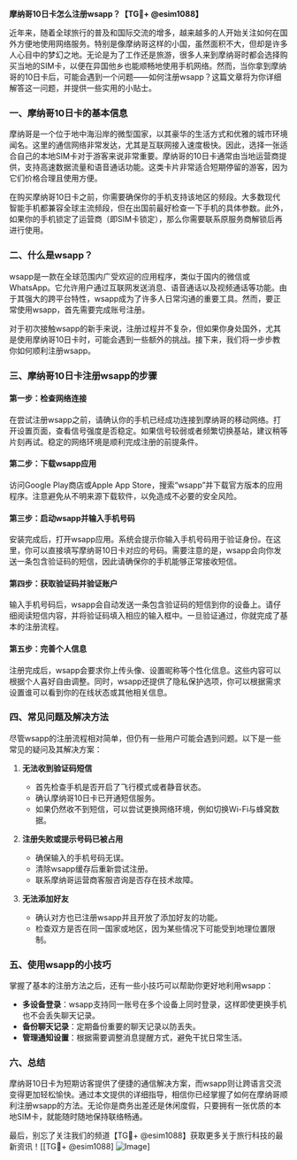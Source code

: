 **摩纳哥10日卡怎么注册wsapp？【TG💪+ @esim1088】**

近年来，随着全球旅行的普及和国际交流的增多，越来越多的人开始关注如何在国外方便地使用网络服务。特别是像摩纳哥这样的小国，虽然面积不大，但却是许多人心目中的梦幻之地。无论是为了工作还是旅游，很多人来到摩纳哥时都会选择购买当地的SIM卡，以便在异国他乡也能顺畅地使用手机网络。然而，当你拿到摩纳哥的10日卡后，可能会遇到一个问题——如何注册wsapp？这篇文章将为你详细解答这一问题，并提供一些实用的小贴士。

### 一、摩纳哥10日卡的基本信息

摩纳哥是一个位于地中海沿岸的微型国家，以其豪华的生活方式和优雅的城市环境闻名。这里的通信网络非常发达，尤其是互联网接入速度极快。因此，选择一张适合自己的本地SIM卡对于游客来说非常重要。摩纳哥的10日卡通常由当地运营商提供，支持高速数据流量和语音通话功能。这类卡片非常适合短期停留的游客，因为它们价格合理且使用方便。

在购买摩纳哥10日卡之前，你需要确保你的手机支持该地区的频段。大多数现代智能手机都兼容全球主流频段，但在出国前最好检查一下手机的具体参数。此外，如果你的手机锁定了运营商（即SIM卡锁定），那么你需要联系原服务商解锁后再进行使用。

### 二、什么是wsapp？

wsapp是一款在全球范围内广受欢迎的应用程序，类似于国内的微信或WhatsApp。它允许用户通过互联网发送消息、语音通话以及视频通话等功能。由于其强大的跨平台特性，wsapp成为了许多人日常沟通的重要工具。然而，要正常使用wsapp，首先需要完成账号注册。

对于初次接触wsapp的新手来说，注册过程并不复杂，但如果你身处国外，尤其是使用摩纳哥10日卡时，可能会遇到一些额外的挑战。接下来，我们将一步步教你如何顺利注册wsapp。

### 三、摩纳哥10日卡注册wsapp的步骤

#### 第一步：检查网络连接
在尝试注册wsapp之前，请确认你的手机已经成功连接到摩纳哥的移动网络。打开设置页面，查看信号强度是否稳定。如果信号较弱或者频繁切换基站，建议稍等片刻再试。稳定的网络环境是顺利完成注册的前提条件。

#### 第二步：下载wsapp应用
访问Google Play商店或Apple App Store，搜索“wsapp”并下载官方版本的应用程序。注意避免从不明来源下载软件，以免造成不必要的安全风险。

#### 第三步：启动wsapp并输入手机号码
安装完成后，打开wsapp应用。系统会提示你输入手机号码用于验证身份。在这里，你可以直接填写摩纳哥10日卡对应的号码。需要注意的是，wsapp会向你发送一条包含验证码的短信，因此请确保你的手机能够正常接收短信。

#### 第四步：获取验证码并验证账户
输入手机号码后，wsapp会自动发送一条包含验证码的短信到你的设备上。请仔细阅读短信内容，并将验证码填入相应的输入框中。一旦验证通过，你就完成了基本的注册流程。

#### 第五步：完善个人信息
注册完成后，wsapp会要求你上传头像、设置昵称等个性化信息。这些内容可以根据个人喜好自由调整。同时，wsapp还提供了隐私保护选项，你可以根据需求设置谁可以看到你的在线状态或其他相关信息。

### 四、常见问题及解决方法

尽管wsapp的注册流程相对简单，但仍有一些用户可能会遇到问题。以下是一些常见的疑问及其解决方案：

1. **无法收到验证码短信**
   - 首先检查手机是否开启了飞行模式或者静音状态。
   - 确认摩纳哥10日卡已开通短信服务。
   - 如果仍然收不到短信，可以尝试更换网络环境，例如切换Wi-Fi与蜂窝数据。

2. **注册失败或提示号码已被占用**
   - 确保输入的手机号码无误。
   - 清除wsapp缓存后重新尝试注册。
   - 联系摩纳哥运营商客服咨询是否存在技术故障。

3. **无法添加好友**
   - 确认对方也已注册wsapp并且开放了添加好友的功能。
   - 检查双方是否在同一国家或地区，因为某些情况下可能受到地理位置限制。

### 五、使用wsapp的小技巧

掌握了基本的注册方法之后，还有一些小技巧可以帮助你更好地利用wsapp：

- **多设备登录**：wsapp支持同一账号在多个设备上同时登录，这样即使更换手机也不会丢失聊天记录。
- **备份聊天记录**：定期备份重要的聊天记录以防丢失。
- **管理通知设置**：根据需要调整消息提醒方式，避免干扰日常生活。

### 六、总结

摩纳哥10日卡为短期访客提供了便捷的通信解决方案，而wsapp则让跨语言交流变得更加轻松愉快。通过本文提供的详细指导，相信你已经掌握了如何在摩纳哥顺利注册wsapp的方法。无论你是商务出差还是休闲度假，只要拥有一张优质的本地SIM卡，就能随时随地保持联络畅通。

最后，别忘了关注我们的频道【TG💪+ @esim1088】获取更多关于旅行科技的最新资讯！[[TG💪+ @esim1088] ![Image](https://i.postimg.cc/4NQfJmqS/Snipaste-2025-05-13-00-14-12.png)]